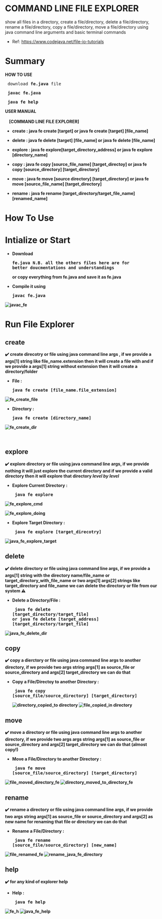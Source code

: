# COMMAND LINE FILE EXPLORER

show all files in a  directory, create a file/directory, delete a file/directory, rename a file/directory, copy a file/directory, move a file/directory using java command line arguments and basic terminal commands <br>

* Ref:
https://www.codejava.net/file-io-tutorials

# Summary

**HOW TO USE**<br>
<pre> download <b>fe.java</b> file</pre>
<pre> <b>javac <b>fe.java </pre>
<pre> <b>java fe help</b> </pre>

**USER MANUAL** <br><br>
 &nbsp;&nbsp;&nbsp;&nbsp;**[COMMAND LINE FILE EXPLORER]**

* **create** :    java fe create [target]
	or java fe create [target] [file_name]

* **delete** :    java fe delete [target] [file_name]
	or java fe delete [file_name]

* **explore** :    java fe explore[target_directory_address]
	or java fe explore [directory_name]

* **copy**   :    java fe copy [source_file_name] [target_directoy]
	or java fe copy [source_directory] [target_directory]

* **move**    :   java fe move [source directory] [target_directory]
	or java fe move [source_file_name] [target_directory]

* **rename**  :   java fe rename [target_directory/target_file_name] [renamed_name]


# How To Use

Intialize or Start
===

*  Download <pre>fe.java <b>N.B. all the others files here are for better doucmentations and understandings</b></pre> or copy everything from fe.java and save it as fe.java

*  Compile it using <pre>javac fe.java</pre>

![javac_fe](https://user-images.githubusercontent.com/53054762/151712210-ac48fb50-04ed-4300-a6c5-f917e715c9e1.png)


 Run File Explorer
 ===
 
 create 
 --
 ✔️ create direcotry or file using java command line args , if we provide a args[1] string like **file_name.extension** then it will create a file with and if we provide a args[1] string without extension then it will create a **directory/folder** 
 
 * File :<pre>java fe create [file_name.file_extension]
 
 ![fe_create_file](https://user-images.githubusercontent.com/53054762/151711319-c2ca34cb-365c-4db2-96da-171a139bdfad.png)
 
 * Directory :<pre>java fe create [directory_name]
 
![fe_create_dir](https://user-images.githubusercontent.com/53054762/151711472-eb7c3807-e0b1-49ae-83f4-bd5a3dbdb71e.png)

 <br>
 
 explore
 --
  ✔️ explore directory or file using java command line args, if we provide nothing it will just explore the current directory and if we provide a valid directory then it will explore that directory *level by level*
  
  * Explore Current Directory : <pre> java fe explore </pre>
  
![fe_explore_cmd](https://user-images.githubusercontent.com/53054762/151712233-a4d76bca-48de-4615-ae1a-999d068aa542.png)
 
![fe_explore_doing](https://user-images.githubusercontent.com/53054762/151712262-2d9cdd80-264a-4385-9044-844950ce316a.png)


 * Explore Target Directory :  <pre> java fe explore [target_direcotry] </pre>
 
![java_fe_explore_target](https://user-images.githubusercontent.com/53054762/151712281-aff6a3fe-c9d6-47c4-83a9-469f39fcecb9.png)

delete
--
 ✔️ delete directory or file using java command line args, if we provide a args[1] string with the **directory name/file_name** or **target_directory_with_file_name** or two args[1] args[2] strings like **target_directory** and **file_name** we can delete the directory or file from our system ⚠️
 
 * Delete a Directory/File : <pre> java fe delete [target_directory/target_file]<br>or java fe delete [target_address] [target_directory/target_file]</pre>
 
![java_fe_delete_dir](https://user-images.githubusercontent.com/53054762/151712566-d47403a2-eb1c-4241-8bdd-76305048bb59.png)

copy
--

✔️ copy a dierctory or file using java command line args to another directory, if we provide two args string args[1] as **source_file or source_directory** and args[2] target_directory we can do that

* Copy a File/Directoy to another Directory : <pre> java fe copy [source_file/source_directory] [target_directory]</pre>
![directory_copied_to directory](https://user-images.githubusercontent.com/53054762/151712908-7a85b3bd-81ab-46c5-9aa4-5aa815a8c48f.png)
![file_copied_in directory](https://user-images.githubusercontent.com/53054762/151712913-67a8b6ca-8e54-473f-b605-f6338dc290c2.png)

move
--

✔️ move a directory or file using java command line args to another directory, if we provide two args args string args[1] as **source_file or source_directory** and args[2] target_directory we can do that (almost copy!)

 * Move a File/Directory to another Directory : <pre> java fe move [source_file/source_directory] [target_directory]
 
![file_moved_directory_fe](https://user-images.githubusercontent.com/53054762/151713095-96852330-8399-4f68-ac22-8e010b02d344.png)
![directory_moved_to_directory_fe](https://user-images.githubusercontent.com/53054762/151713099-ac48899b-3da8-4821-92ea-7a3a34a043da.png)

rename
--
 ✔️ rename a directory or file using java command line args, if we provide two args string args[1] as **source_file or source_directory** and args[2] as new name for renaming that file or directory we can do that
 
 *  Rename a File/Directory : <pre> java fe rename [source_file/source_directory] [new_name]</pre>
 
 ![file_renamed_fe](https://user-images.githubusercontent.com/53054762/151713477-21e7ae7f-0541-4bee-a6b7-d4630e8cc181.png)
![rename_java_fe_directory](https://user-images.githubusercontent.com/53054762/151713480-41db21e7-9be4-4e97-8547-aa32a48bc91e.png)

 
 
help
--
 ✔️ for any kind of explorer help
 
 * Help : <pre> java fe help </pre>

![fe_h](https://user-images.githubusercontent.com/53054762/151713493-2e60511e-f50d-4e6b-8def-49261ad479b7.png)
![java_fe_help](https://user-images.githubusercontent.com/53054762/151713496-d7c1b8a8-f88e-47f2-a6c2-a20c644a9491.png)
